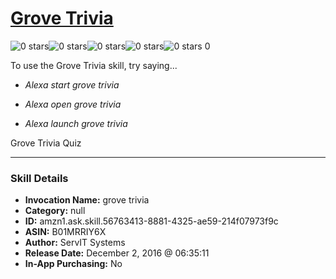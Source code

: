 # [Grove Trivia](http://alexa.amazon.com/#skills/amzn1.ask.skill.56763413-8881-4325-ae59-214f07973f9c)
![0 stars](../../images/ic_star_border_black_18dp_1x.png)![0 stars](../../images/ic_star_border_black_18dp_1x.png)![0 stars](../../images/ic_star_border_black_18dp_1x.png)![0 stars](../../images/ic_star_border_black_18dp_1x.png)![0 stars](../../images/ic_star_border_black_18dp_1x.png) 0

To use the Grove Trivia skill, try saying...

* *Alexa start grove trivia*

* *Alexa open grove trivia*

* *Alexa launch grove trivia*

Grove Trivia Quiz

***

### Skill Details

* **Invocation Name:** grove trivia
* **Category:** null
* **ID:** amzn1.ask.skill.56763413-8881-4325-ae59-214f07973f9c
* **ASIN:** B01MRRIY6X
* **Author:** ServIT Systems
* **Release Date:** December 2, 2016 @ 06:35:11
* **In-App Purchasing:** No
